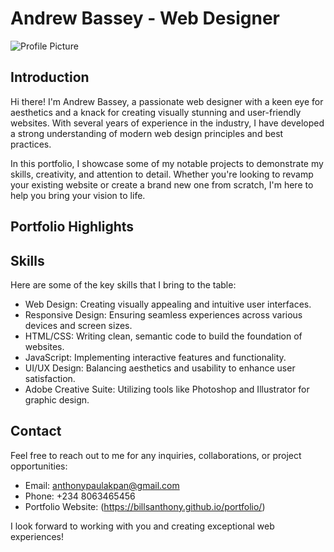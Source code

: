 # Andrew Bassey - Web Designer

![Profile Picture](profile_picture.jpg)

## Introduction

Hi there! I'm Andrew Bassey, a passionate web designer with a keen eye for aesthetics and a knack for creating visually stunning and user-friendly websites. With several years of experience in the industry, I have developed a strong understanding of modern web design principles and best practices.

In this portfolio, I showcase some of my notable projects to demonstrate my skills, creativity, and attention to detail. Whether you're looking to revamp your existing website or create a brand new one from scratch, I'm here to help you bring your vision to life.

## Portfolio Highlights


## Skills

Here are some of the key skills that I bring to the table:

- Web Design: Creating visually appealing and intuitive user interfaces.
- Responsive Design: Ensuring seamless experiences across various devices and screen sizes.
- HTML/CSS: Writing clean, semantic code to build the foundation of websites.
- JavaScript: Implementing interactive features and functionality.
- UI/UX Design: Balancing aesthetics and usability to enhance user satisfaction.
- Adobe Creative Suite: Utilizing tools like Photoshop and Illustrator for graphic design.

## Contact

Feel free to reach out to me for any inquiries, collaborations, or project opportunities:

- Email: anthonypaulakpan@gmail.com 
- Phone: +234 8063465456
- Portfolio Website: (https://billsanthony.github.io/portfolio/)

I look forward to working with you and creating exceptional web experiences!
